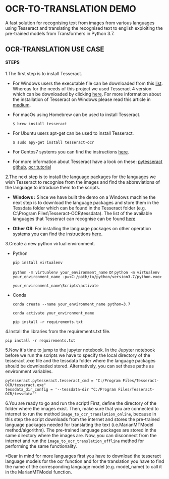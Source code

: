 # OCR-TO-TRANSLATION DEMO
A fast solution for recognising text from images from various languages using Tesseract and translating the recognised text to english exploiting the pre-trained models from Transformers in Python 3.7.


## **OCR-TRANSLATION USE CASE**

#### STEPS

1.The first step is to install Tesseract. 
* For Windows users the executable file can be downloaded from this [list](https://digi.bib.uni-mannheim.de/tesseract/). Whereas for the needs of this project we used Tesseract 4 version which can be downloaded by clicking [here](https://digi.bib.uni-mannheim.de/tesseract/tesseract-ocr-w64-setup-v4.1.0.20190314.exe). For more information about the installation of Tesseract on Windows please read this article in [medium](https://medium.com/quantrium-tech/installing-and-using-tesseract-4-on-windows-10-4f7930313f82).

* For macOs using Homebrew can be used to install Tesseract. 
 
     `$ brew install tesseract`
     
* For Ubuntu users apt-get can be used to install Tesseract. 
 
     `$ sudo apy-get install tesseract-ocr`
     
* For Centos7 systems you can find the instructions [here](https://github.com/second-state/OCR-tesseract-on-Centos7).

- For more information about Tesseract have a look on these: [pytesseract github](https://github.com/madmaze/pytesseract), [ocr tutorial](https://nanonets.com/blog/ocr-with-tesseract/) 

2.The next step is to install the language packages for the languages we wish Tesseract to recognise from the images and find the abbreviations of the language to introduce them to the scripts.

* **Windows :** Since we have built the demo on a Windows machine the next step is to download the language packages and store them in the Tessdata folder which can be found in the Tesseract folder (e.g. C:\Program Files\Tesseract-OCR\tessdata). The list of the available languages that Tesseract can recognise can be found [here](https://github.com/tesseract-ocr/tessdata/)
 
*  **Other OS**: For installing the language packages on other operation systems you can find the instructions [here](https://ocrmypdf.readthedocs.io/en/latest/languages.html).

3.Create a new python virtual environment.

* Python

     `pip install virtualenv`

     `python -m virtualenv your_environment_name` or `python -m virtualenv your_environment_name -p=<C:/path/to/python/version3.7/python.exe>`
     
     `your_environment_name\Scripts\activate`

* Conda 

    `conda create --name your_environment_name python=3.7`
    
    `conda activate your_environment_name`
    
    `pip install -r requirements.txt`
    
4.Install the libraries from the requirements.txt file.

   `pip install -r requirements.txt`
    
5.Now it's time to jump to the jupyter notebook. In the Jupyter notebook before we run the scripts we have to specify 
the local directory of the tesseract .exe file and the tessdata folder where the language packages should be downloaded stored. Alternatively, you can set these paths as environment variables.

    pytesseract.pytesseract.tesseract_cmd = "C:/Program Files/Tesseract-OCR/tesseract.exe"
    tessdata_dir_config = '--tessdata-dir "C:/Program Files/Tesseract-OCR/tessdata"'
    
6.You are ready to go and run the script! First, define the directory of the folder where the images exist. Then, make sure that you are 
connected to internet to run the method `image_to_ocr_translation_online`, because in this step the script downloads from the internet and stores the pre-trained 
language packages needed for translating the text (i.e.MarianMTModel method/algorithm). The pre-trained language packages are stored in the same directory 
where the images are. Now, you can disconnect from the internet and run the `image_to_ocr_translation_offline` method for performing the same functionality. 
 
 
*Bear in mind for more languages first you have to download the tesseract language models for the ocr function and for the translation you have to find the name of the corresponding language model (e.g. model_name) to call it in the MarianMTModel function.



      
